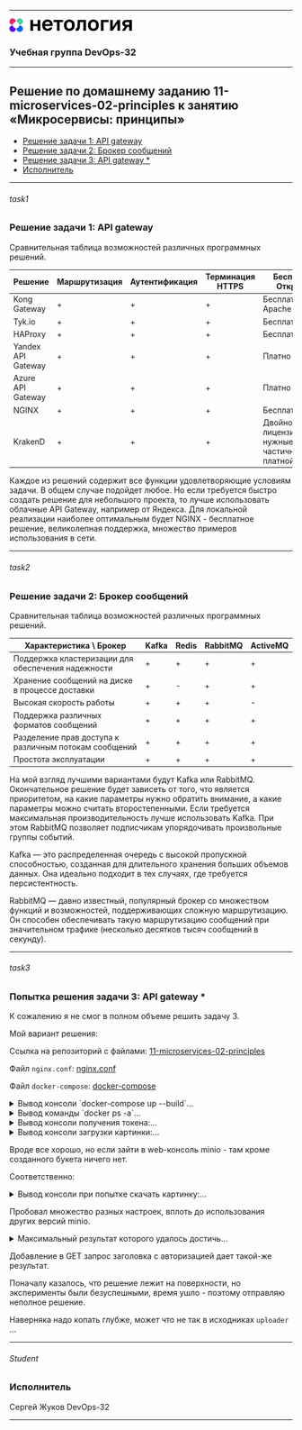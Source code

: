 
---
<img src="Netology.png" height="24px"/>

### Учебная группа DevOps-32

---

## Решение по домашнему заданию 11-microservices-02-principles к занятию «Микросервисы: принципы» 


- [Решение задачи 1: API gateway](#task1) 
- [Решение задачи 2: Брокер сообщений](#task2) 
- [Решение задачи 3: API gateway *](#task3)
- [Исполнитель](#student)


---

###### task1
### Решение задачи 1: API gateway

Cравнительная таблица возможностей различных программных решений.

| Решение            | Маршрутизация | Аутентификация | Терминация HTTPS | Бесплатно/Открыто?                                               |
|--------------------|---------------|----------------|------------------|------------------------------------------------------------------|
| Kong Gateway       | +             | +              | +                | Бесплатно, Apache 2.0                                            |
| Tyk.io             | +             | +              | +                | Бесплатно, MPL                                                   |
| HAProxy            | +             | +              | +                | Бесплатно                                                        |
| Yandex API Gateway | +             | +              | +                | Платно                                                           |
| Azure API Gateway  | +             | +              | +                | Платно                                                           |
| NGINX              | +             | +              | +                | Бесплатно                                                        |
| KrakenD            | +             | +              | +                | Двойное лицензирование, нужные функции частично в платной версии |

Каждое из решений содержит все функции удовлетворяющие условиям задачи. В общем случае подойдет любое.
Но если требуется быстро создать решение для небольшого проекта, то лучше использовать облачные API Gateway, например от Яндекса.
Для локальной реализации наиболее оптимальным будет NGINX - бесплатное решение, великолепная поддержка, множество примеров использования в сети.

---

###### task2
### Решение задачи 2: Брокер сообщений

Cравнительная таблица возможностей различных программных решений.

| Характеристика \ Брокер                               | Kafka | Redis | RabbitMQ | ActiveMQ |
|-------------------------------------------------------|-------|-------|----------|----------|
| Поддержка кластеризации для обеспечения надежности    | +     | +     | +        | +        |
| Хранение сообщений на диске в процессе доставки       | +     | -     | +        | +        |
| Высокая скорость работы                               | +     | +     | +        | -        |
| Поддержка различных форматов сообщений                | +     | +     | +        | +        |
| Разделение прав доступа к различным потокам сообщений | +     | +     | +        | +        |
| Простота эксплуатации                                 | +     | +     | +        | +        |


На мой взгляд лучшими вариантами будут Kafka или RabbitMQ. Окончательное решение будет зависеть от того, что является приоритетом, на какие параметры нужно обратить внимание, а какие параметры можно считать второстепенными. Если требуется максимальная производительность лучше использовать Kafka. При этом RabbitMQ позволяет подписчикам упорядочивать произвольные группы событий.

Kafka — это распределенная очередь с высокой пропускной способностью, созданная для длительного хранения больших объемов данных. Она идеально подходит в тех случаях, где требуется персистентность.

RabbitMQ — давно известный, популярный брокер со множеством функций и возможностей, поддерживающих сложную маршрутизацию. Он способен обеспечивать такую маршрутизацию сообщений при значительном трафике (несколько десятков тысяч сообщений в секунду).


---

###### task3
### Попытка решения задачи 3: API gateway *

К сожалению я не смог в полном объеме решить задачу 3.

Мой вариант решения:

Ссылка на репозиторий с файлами: [11-microservices-02-principles](https://github.com/beatljs/homeworks/tree/11-microservices-02-principles)

Файл `nginx.conf`: [nginx.conf](./gateway/nginx.conf)

Файл `docker-compose`: [docker-compose](./docker-compose.yaml)

<details>
    <summary> Вывод консоли `docker-compose up --build`...  </summary>

```
beatl@Sirius:~/ms$ docker-compose up --build
Pulling storage (minio/minio:latest)...
latest: Pulling from minio/minio
f72461870632: Pull complete
a94a98d27cee: Pull complete
d0230acc7d8e: Pull complete
f834841d28c1: Pull complete
8ae702ff4648: Pull complete
1427ad7391b7: Pull complete
52fd40960e93: Pull complete
Digest: sha256:654e9aeba815c95c85fb2ea72d1a978bce14522e64386c4e541b6b29f4fec069
Status: Downloaded newer image for minio/minio:latest
Pulling createbuckets (minio/mc:)...
latest: Pulling from minio/mc
f72461870632: Already exists
171ed3e79141: Pull complete
ca51c322c1c7: Pull complete
cedff7107927: Pull complete
58b2a1004bc8: Pull complete
e7a4ea262c1b: Pull complete
Digest: sha256:aafc8da473889db6d2e033bf88ba8f66ee8f5a9ca78586eeedb3296bc63e6376
Status: Downloaded newer image for minio/mc:latest
Building uploader
[+] Building 1.1s (10/10) FINISHED                                                                                                                                     docker:default
 => [internal] load build definition from Dockerfile                                                                                                                             0.0s
 => => transferring dockerfile: 144B                                                                                                                                             0.0s
 => [internal] load .dockerignore                                                                                                                                                0.0s
 => => transferring context: 52B                                                                                                                                                 0.0s
 => [internal] load metadata for docker.io/library/node:alpine                                                                                                                   1.0s
 => [internal] load build context                                                                                                                                                0.0s
 => => transferring context: 128B                                                                                                                                                0.0s
 => [1/5] FROM docker.io/library/node:alpine@sha256:82c93cef3d2acbb2557c5fda48214fbc2bf5385edfb4d96d990690d75ddabf7b                                                             0.0s
 => CACHED [2/5] WORKDIR /app                                                                                                                                                    0.0s
 => CACHED [3/5] COPY package*.json ./                                                                                                                                           0.0s
 => CACHED [4/5] RUN npm install                                                                                                                                                 0.0s
 => CACHED [5/5] COPY src ./                                                                                                                                                     0.0s
 => exporting to image                                                                                                                                                           0.0s
 => => exporting layers                                                                                                                                                          0.0s
 => => writing image sha256:a66b66f9bbf149685b565354ac0b01f522c787310af88a7aa8356e1b45bd7e8a                                                                                     0.0s
 => => naming to docker.io/library/ms_uploader                                                                                                                                   0.0s
Building security
[+] Building 1.1s (10/10) FINISHED                                                                                                                                     docker:default
 => [internal] load .dockerignore                                                                                                                                                0.0s
 => => transferring context: 2B                                                                                                                                                  0.0s
 => [internal] load build definition from Dockerfile                                                                                                                             0.0s
 => => transferring dockerfile: 180B                                                                                                                                             0.0s
 => [internal] load metadata for docker.io/library/python:3.9-alpine                                                                                                             1.0s
 => [1/5] FROM docker.io/library/python:3.9-alpine@sha256:5a8aef2661d7c9e8a4c4fc6e79c6da926f3154aac43425264b0548778a3eed61                                                       0.0s
 => [internal] load build context                                                                                                                                                0.0s
 => => transferring context: 93B                                                                                                                                                 0.0s
 => CACHED [2/5] WORKDIR /app                                                                                                                                                    0.0s
 => CACHED [3/5] COPY requirements.txt .                                                                                                                                         0.0s
 => CACHED [4/5] RUN pip install -r requirements.txt                                                                                                                             0.0s
 => CACHED [5/5] COPY src ./                                                                                                                                                     0.0s
 => exporting to image                                                                                                                                                           0.0s
 => => exporting layers                                                                                                                                                          0.0s
 => => writing image sha256:022d993473c54477c0af4a1aaa8c3c99255571b28509b1d2c1e512026445d79a                                                                                     0.0s
 => => naming to docker.io/library/ms_security                                                                                                                                   0.0s
Pulling gateway (nginx:alpine)...
alpine: Pulling from library/nginx
c926b61bad3b: Pull complete
fed54a1dc458: Pull complete
d4735778d47c: Pull complete
8695c106552e: Pull complete
dffa16519b51: Pull complete
9e50a0e580b1: Pull complete
5ddd532e9cec: Pull complete
fe117667dcd0: Pull complete
Digest: sha256:a59278fd22a9d411121e190b8cec8aa57b306aa3332459197777583beb728f59
Status: Downloaded newer image for nginx:alpine
Creating ms_storage_1  ... done
Creating ms_security_1 ... done
Creating ms_createbuckets_1 ... done
Creating ms_uploader_1      ... done
Creating ms_gateway_1       ... done
Attaching to ms_security_1, ms_storage_1, ms_createbuckets_1, ms_uploader_1, ms_gateway_1
createbuckets_1  | Added `storage` successfully.
createbuckets_1  | Bucket created successfully `storage/data`.
security_1       |  * Serving Flask app 'server'
security_1       |  * Debug mode: off
createbuckets_1  | mc: Please use 'mc anonymous'
gateway_1        | /docker-entrypoint.sh: /docker-entrypoint.d/ is not empty, will attempt to perform configuration
gateway_1        | /docker-entrypoint.sh: Looking for shell scripts in /docker-entrypoint.d/
security_1       | WARNING: This is a development server. Do not use it in a production deployment. Use a production WSGI server instead.
security_1       |  * Running on all addresses (0.0.0.0)
security_1       |  * Running on http://127.0.0.1:3000
security_1       |  * Running on http://172.21.0.3:3000
security_1       | Press CTRL+C to quit
storage_1        | MinIO Object Storage Server
storage_1        | Copyright: 2015-2024 MinIO, Inc.
storage_1        | License: GNU AGPLv3 <https://www.gnu.org/licenses/agpl-3.0.html>
storage_1        | Version: RELEASE.2024-01-05T22-17-24Z (go1.21.5 linux/amd64)
storage_1        | 
storage_1        | Status:         1 Online, 0 Offline. 
storage_1        | S3-API: http://172.21.0.2:9000  http://127.0.0.1:9000 
gateway_1        | /docker-entrypoint.sh: Launching /docker-entrypoint.d/10-listen-on-ipv6-by-default.sh
gateway_1        | 10-listen-on-ipv6-by-default.sh: info: Getting the checksum of /etc/nginx/conf.d/default.conf
uploader_1       | S3: storage:9000 data
ms_createbuckets_1 exited with code 0
uploader_1       | Listening on port 3000
uploader_1       | (node:1) [DEP0152] DeprecationWarning: Custom PerformanceEntry accessors are deprecated. Please use the detail property.
uploader_1       | (Use `node --trace-deprecation ...` to show where the warning was created)
storage_1        | Console: http://172.21.0.2:9090 http://127.0.0.1:9090 
storage_1        | 
storage_1        | Documentation: https://min.io/docs/minio/linux/index.html
storage_1        | Warning: The standard parity is set to 0. This can lead to data loss.
gateway_1        | 10-listen-on-ipv6-by-default.sh: info: Enabled listen on IPv6 in /etc/nginx/conf.d/default.conf
gateway_1        | /docker-entrypoint.sh: Sourcing /docker-entrypoint.d/15-local-resolvers.envsh
gateway_1        | /docker-entrypoint.sh: Launching /docker-entrypoint.d/20-envsubst-on-templates.sh
gateway_1        | /docker-entrypoint.sh: Launching /docker-entrypoint.d/30-tune-worker-processes.sh
gateway_1        | /docker-entrypoint.sh: Configuration complete; ready for start up
```

</details>

<details>
    <summary> Вывод команды `docker ps -a`...  </summary>

```
beatl@Sirius:~/ms$ docker ps -a
CONTAINER ID   IMAGE                COMMAND                  CREATED          STATUS                      PORTS                                           NAMES
ec7a59dbb647   nginx:alpine         "/docker-entrypoint.…"   19 minutes ago   Up 11 minutes               80/tcp, 0.0.0.0:80->8080/tcp, :::80->8080/tcp   ms_gateway_1
aff99fe2547b   ms_uploader          "docker-entrypoint.s…"   19 minutes ago   Up 11 minutes               3000/tcp                                        ms_uploader_1
4540766d91db   minio/mc             "/bin/sh -c '       …"   19 minutes ago   Exited (0) 11 minutes ago                                                   ms_createbuckets_1
3cbdbda3a752   ms_security          "python ./server.py"     19 minutes ago   Up 11 minutes               3000/tcp                                        ms_security_1
93b11a9a3319   minio/minio:latest   "/usr/bin/docker-ent…"   19 minutes ago   Up 11 minutes (unhealthy)   9000/tcp                                        ms_storage_1
```

</details>

<details>
    <summary> Вывод консоли получения токена:...  </summary>

```
beatl@Sirius:~/ms$ curl -X POST -H 'Content-Type: application/json' -d '{"login":"bob", "password":"qwe123"}' http://localhost/token
eyJ0eXAiOiJKV1QiLCJhbGciOiJIUzI1NiJ9.eyJzdWIiOiJib2IifQ.hiMVLmssoTsy1MqbmIoviDeFPvo-nCd92d4UFiN2O2I
```

</details>

<details>
    <summary> Вывод консоли загрузки картинки:...  </summary>

```
beatl@Sirius:~/ms$ curl -X POST -H 'Authorization: Bearer eyJ0eXAiOiJKV1QiLCJhbGciOiJIUzI1NiJ9.eyJzdWIiOiJib2IifQ.hiMVLmssoTsy1MqbmIoviDeFPvo-nCd92d4UFiN2O2I' -H 'Content-Type: octet/stream' --data-binary @1.jpg http://localhost/upload
{"filename":"ba7fda81-3e11-4c6a-a209-b5b427483cf8.jpg"}
```

</details>

Вроде все хорошо, но если зайти в web-консоль minio - там кроме созданного букета ничего нет.

Соответственно:

<details>
    <summary> Вывод консоли при попытке скачать картинку:...  </summary>

```
beatl@Sirius:~/ms$ curl -X GET http://localhost/images/ba7fda81-3e11-4c6a-a209-b5b427483cf8.jpg
<html>
<head><title>404 Not Found</title></head>
<body>
<center><h1>404 Not Found</h1></center>
<hr><center>nginx/1.25.3</center>
</body>
</html>

```
</details>

Пробовал множество разных настроек, вплоть до использования других версий minio.

<details>
    <summary> Максимальный результат которого удалось достичь...  </summary>

```
curl -X GET http://172.21.0.2:9000/storage/data/6cc2b4c2-df13-464c-b8a9-fd4bb29ffeea.jpg
<?xml version="1.0" encoding="UTF-8"?>
<Error><Code>AccessDenied</Code><Message>Access Denied.</Message><Key>data/6cc2b4c2-df13-464c-b8a9-fd4bb29ffeea.jpg</Key><BucketName>storage</BucketName><Resource>/storage/data/6cc2b4c2-df13-464c-b8a9-fd4bb29ffeea.jpg</Resource><RequestId>17A7D6C6397F07D8</RequestId><HostId>dd9025bab4ad464b049177c95eb6ebf374d3b3fd1af9251148b658df7ac2e3e8</HostId></Error>

```
</details>

Добавление в GET запрос заголовка с авторизацией дает такой-же результат.

Поначалу казалось, что решение лежит на поверхности, но эксперименты были безуспешными, время ушло - поэтому отправляю неполное решение.

Наверняка надо копать глубже, может что не так в исходниках `uploader` ...

---

###### Student 
### Исполнитель

Сергей Жуков DevOps-32

---
